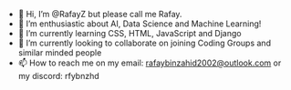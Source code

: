 - 👋 Hi, I’m @RafayZ but please call me Rafay.
- 👀 I’m enthusiastic about AI, Data Science and Machine Learning!
- 🌱 I’m currently learning CSS, HTML, JavaScript and Django
- 💞️ I’m currently looking to collaborate on joining Coding Groups and similar minded people
- 📫 How to reach me on my email: rafaybinzahid2002@outlook.com or my discord: rfybnzhd

<!---
RafayZ/RafayZ is a ✨ special ✨ repository because its `README.md` (this file) appears on your GitHub profile.
You can click the Preview link to take a look at your changes.
--->
